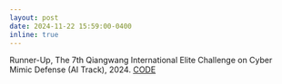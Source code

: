 ```yaml
---
layout: post
date: 2024-11-22 15:59:00-0400
inline: true
---
```


Runner-Up, The 7th Qiangwang International Elite Challenge on Cyber Mimic Defense (AI Track), 2024. <ins>[CODE](https://github.com/JiePeng104/qiangwang-adversarial-attack)</ins>
